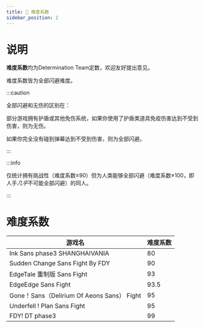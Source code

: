 ```yaml
---
title: 🥇 难度系数 
sidebar_position: 2
---
```


# 说明

**难度系数**均为Determination Team定数，欢迎友好提出意见。

难度系数皆为全部闪避难度。

:::caution

全部闪避和无伤的区别在：

部分游戏拥有护盾或其他免伤系统，如果你使用了护盾类道具免疫伤害达到不受到伤害，则为无伤。

如果你完全没有碰到弹幕达到不受到伤害，则为全部闪避。

:::

:::info

仅统计拥有挑战性（难度系数≥90）但为人类能够全部闪避（难度系数≠100，即人手*几乎*不可能全部闪避）的同人。

:::

# 难度系数

| 游戏名 | 难度系数 |
| --- | --- |
| Ink Sans phase3 SHANGHAIVANIA    | 80  |
|  Sudden Change Sans Fight By FDY   | 90 |
| EdgeTale 重制版 Sans Fight    | 93    |
| EdgeEdge Sans Fight   | 93.5 |
| Gone！Sans（Delirium Of Aeons Sans） Fight    | 95 |
| Underfell ! Plan Sans Fight | 95 |
| FDY! DT phase3     | 99 |
